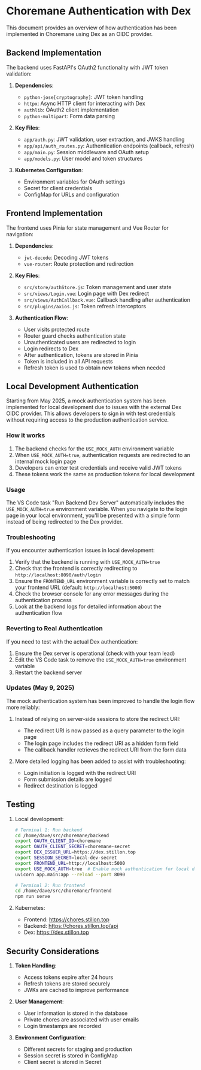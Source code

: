 # Choremane Authentication with Dex

This document provides an overview of how authentication has been implemented in Choremane using Dex as an OIDC provider.

## Backend Implementation

The backend uses FastAPI's OAuth2 functionality with JWT token validation:

1. **Dependencies**:
   - `python-jose[cryptography]`: JWT token handling
   - `httpx`: Async HTTP client for interacting with Dex
   - `authlib`: OAuth2 client implementation
   - `python-multipart`: Form data parsing

2. **Key Files**:
   - `app/auth.py`: JWT validation, user extraction, and JWKS handling
   - `app/api/auth_routes.py`: Authentication endpoints (callback, refresh)
   - `app/main.py`: Session middleware and OAuth setup
   - `app/models.py`: User model and token structures

3. **Kubernetes Configuration**:
   - Environment variables for OAuth settings
   - Secret for client credentials
   - ConfigMap for URLs and configuration

## Frontend Implementation

The frontend uses Pinia for state management and Vue Router for navigation:

1. **Dependencies**:
   - `jwt-decode`: Decoding JWT tokens
   - `vue-router`: Route protection and redirection

2. **Key Files**:
   - `src/store/authStore.js`: Token management and user state
   - `src/views/Login.vue`: Login page with Dex redirect
   - `src/views/AuthCallback.vue`: Callback handling after authentication
   - `src/plugins/axios.js`: Token refresh interceptors

3. **Authentication Flow**:
   - User visits protected route
   - Router guard checks authentication state
   - Unauthenticated users are redirected to login
   - Login redirects to Dex
   - After authentication, tokens are stored in Pinia
   - Token is included in all API requests
   - Refresh token is used to obtain new tokens when needed

## Local Development Authentication

Starting from May 2025, a mock authentication system has been implemented for local development due to issues with the external Dex OIDC provider. This allows developers to sign in with test credentials without requiring access to the production authentication service.

### How it works

1. The backend checks for the `USE_MOCK_AUTH` environment variable
2. When `USE_MOCK_AUTH=true`, authentication requests are redirected to an internal mock login page
3. Developers can enter test credentials and receive valid JWT tokens
4. These tokens work the same as production tokens for local development

### Usage

The VS Code task "Run Backend Dev Server" automatically includes the `USE_MOCK_AUTH=true` environment variable. When you navigate to the login page in your local environment, you'll be presented with a simple form instead of being redirected to the Dex provider.

### Troubleshooting

If you encounter authentication issues in local development:

1. Verify that the backend is running with `USE_MOCK_AUTH=true`
2. Check that the frontend is correctly redirecting to `http://localhost:8090/auth/login`
3. Ensure the `FRONTEND_URL` environment variable is correctly set to match your frontend URL (default: `http://localhost:5000`)
4. Check the browser console for any error messages during the authentication process
5. Look at the backend logs for detailed information about the authentication flow

### Reverting to Real Authentication

If you need to test with the actual Dex authentication:

1. Ensure the Dex server is operational (check with your team lead)
2. Edit the VS Code task to remove the `USE_MOCK_AUTH=true` environment variable
3. Restart the backend server

### Updates (May 9, 2025)

The mock authentication system has been improved to handle the login flow more reliably:

1. Instead of relying on server-side sessions to store the redirect URI:
   - The redirect URI is now passed as a query parameter to the login page
   - The login page includes the redirect URI as a hidden form field
   - The callback handler retrieves the redirect URI from the form data

2. More detailed logging has been added to assist with troubleshooting:
   - Login initiation is logged with the redirect URI
   - Form submission details are logged
   - Redirect destination is logged

## Testing

1. Local development:

   ```bash
   # Terminal 1: Run backend
   cd /home/dave/src/choremane/backend
   export OAUTH_CLIENT_ID=choremane
   export OAUTH_CLIENT_SECRET=choremane-secret
   export DEX_ISSUER_URL=https://dex.stillon.top
   export SESSION_SECRET=local-dev-secret
   export FRONTEND_URL=http://localhost:5000
   export USE_MOCK_AUTH=true  # Enable mock authentication for local development
   uvicorn app.main:app --reload --port 8090
   
   # Terminal 2: Run frontend
   cd /home/dave/src/choremane/frontend
   npm run serve
   ```

2. Kubernetes:
   - Frontend: <https://chores.stillon.top>
   - Backend: <https://chores.stillon.top/api>
   - Dex: <https://dex.stillon.top>

## Security Considerations

1. **Token Handling**:
   - Access tokens expire after 24 hours
   - Refresh tokens are stored securely
   - JWKs are cached to improve performance

2. **User Management**:
   - User information is stored in the database
   - Private chores are associated with user emails
   - Login timestamps are recorded

3. **Environment Configuration**:
   - Different secrets for staging and production
   - Session secret is stored in ConfigMap
   - Client secret is stored in Secret
